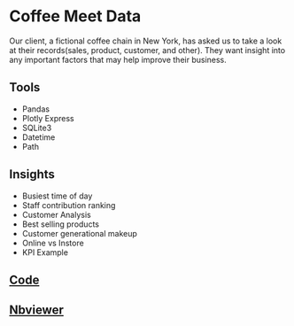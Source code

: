 # Coffee Meet Data

Our client, a fictional coffee chain in New York, has asked us to take a look at their records(sales, product, customer, and other). They want insight into any important factors that may help improve their business.

## Tools
* Pandas
* Plotly Express
* SQLite3
* Datetime
* Path

## Insights


* Busiest time of day
* Staff contribution ranking
* Customer Analysis
* Best selling products
* Customer generational makeup
* Online vs Instore
* KPI Example


## [Code](https://github.com/nembdev/python_portfolio/blob/main/Data%20Analysis%20Projects/Coffee/Coffee%20Shop%20Analysis-Code.ipynb)

## [Nbviewer](https://nbviewer.org/github/nembdev/python_portfolio/blob/main/Data%20Analysis%20Projects/Coffee/nbviewer%20display%20code/Coffee%20Shop%20Analysis-Display.ipynb)
